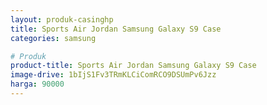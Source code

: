 ```yaml
---
layout: produk-casinghp
title: Sports Air Jordan Samsung Galaxy S9 Case
categories: samsung

# Produk
product-title: Sports Air Jordan Samsung Galaxy S9 Case
image-drive: 1bIjS1Fv3TRmKLCiComRCO9DSUmPv6Jzz
harga: 90000
---
```

